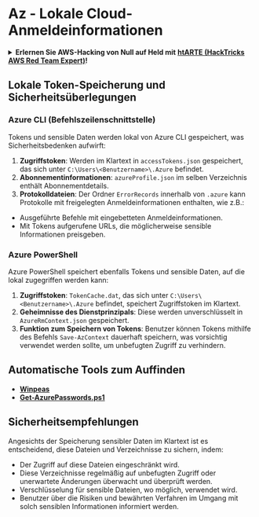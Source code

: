 # Az - Lokale Cloud-Anmeldeinformationen

<details>

<summary><strong>Erlernen Sie AWS-Hacking von Null auf Held mit</strong> <a href="https://training.hacktricks.xyz/courses/arte"><strong>htARTE (HackTricks AWS Red Team Expert)</strong></a><strong>!</strong></summary>

Andere Möglichkeiten, HackTricks zu unterstützen:

* Wenn Sie Ihr **Unternehmen in HackTricks beworben sehen möchten** oder **HackTricks im PDF-Format herunterladen möchten**, überprüfen Sie die [**ABONNEMENTPLÄNE**](https://github.com/sponsors/carlospolop)!
* Holen Sie sich das [**offizielle PEASS & HackTricks-Merchandise**](https://peass.creator-spring.com)
* Entdecken Sie [**The PEASS Family**](https://opensea.io/collection/the-peass-family), unsere Sammlung exklusiver [**NFTs**](https://opensea.io/collection/the-peass-family)
* **Treten Sie der** 💬 [**Discord-Gruppe**](https://discord.gg/hRep4RUj7f) oder der [**Telegram-Gruppe**](https://t.me/peass) bei oder **folgen** Sie uns auf **Twitter** 🐦 [**@hacktricks_live**](https://twitter.com/hacktricks_live)**.**
* **Teilen Sie Ihre Hacking-Tricks, indem Sie PRs an die** [**HackTricks**](https://github.com/carlospolop/hacktricks) und [**HackTricks Cloud**](https://github.com/carlospolop/hacktricks-cloud) GitHub-Repositorys senden.

</details>

## Lokale Token-Speicherung und Sicherheitsüberlegungen

### Azure CLI (Befehlszeilenschnittstelle)

Tokens und sensible Daten werden lokal von Azure CLI gespeichert, was Sicherheitsbedenken aufwirft:

1. **Zugriffstoken**: Werden im Klartext in `accessTokens.json` gespeichert, das sich unter `C:\Users\<Benutzername>\.Azure` befindet.
2. **Abonnementinformationen**: `azureProfile.json` im selben Verzeichnis enthält Abonnementdetails.
3. **Protokolldateien**: Der Ordner `ErrorRecords` innerhalb von `.azure` kann Protokolle mit freigelegten Anmeldeinformationen enthalten, wie z.B.:
- Ausgeführte Befehle mit eingebetteten Anmeldeinformationen.
- Mit Tokens aufgerufene URLs, die möglicherweise sensible Informationen preisgeben.

### Azure PowerShell

Azure PowerShell speichert ebenfalls Tokens und sensible Daten, auf die lokal zugegriffen werden kann:

1. **Zugriffstoken**: `TokenCache.dat`, das sich unter `C:\Users\<Benutzername>\.Azure` befindet, speichert Zugriffstoken im Klartext.
2. **Geheimnisse des Dienstprinzipals**: Diese werden unverschlüsselt in `AzureRmContext.json` gespeichert.
3. **Funktion zum Speichern von Tokens**: Benutzer können Tokens mithilfe des Befehls `Save-AzContext` dauerhaft speichern, was vorsichtig verwendet werden sollte, um unbefugten Zugriff zu verhindern.

## Automatische Tools zum Auffinden

* [**Winpeas**](https://github.com/carlospolop/PEASS-ng/tree/master/winPEAS/winPEASexe)
* [**Get-AzurePasswords.ps1**](https://github.com/NetSPI/MicroBurst/blob/master/AzureRM/Get-AzurePasswords.ps1)

## Sicherheitsempfehlungen

Angesichts der Speicherung sensibler Daten im Klartext ist es entscheidend, diese Dateien und Verzeichnisse zu sichern, indem:
- Der Zugriff auf diese Dateien eingeschränkt wird.
- Diese Verzeichnisse regelmäßig auf unbefugten Zugriff oder unerwartete Änderungen überwacht und überprüft werden.
- Verschlüsselung für sensible Dateien, wo möglich, verwendet wird.
- Benutzer über die Risiken und bewährten Verfahren im Umgang mit solch sensiblen Informationen informiert werden.
